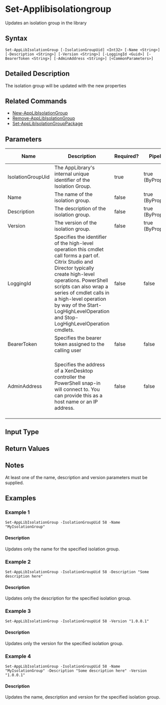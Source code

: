 ﻿
# Set-Applibisolationgroup
Updates an isolation group in the library
## Syntax
```
Set-AppLibIsolationGroup [-IsolationGroupUid] <Int32> [-Name <String>] [-Description <String>] [-Version <String>] [-LoggingId <Guid>] [-BearerToken <String>] [-AdminAddress <String>] [<CommonParameters>]
```
## Detailed Description
The isolation group will be updated with the new properties


## Related Commands

* [New-AppLibIsolationGroup](./New-AppLibIsolationGroup/)
* [Remove-AppLibIsolationGroup](./Remove-AppLibIsolationGroup/)
* [Set-AppLibIsolationGroupPackage](./Set-AppLibIsolationGroupPackage/)
## Parameters
| Name   | Description | Required? | Pipeline Input | Default Value |
| --- | --- | --- | --- | --- |
| IsolationGroupUid | The AppLibrary's internal unique identifier of the Isolation Group. | true | true (ByPropertyName) |  |
| Name | The name of the isolation group. | false | true (ByPropertyName) |  |
| Description | The description of the isolation group. | false | true (ByPropertyName) |  |
| Version | The version of the isolation group. | false | true (ByPropertyName) |  |
| LoggingId | Specifies the identifier of the high-level operation this cmdlet call forms a part of. Citrix Studio and Director typically create high-level operations. PowerShell scripts can also wrap a series of cmdlet calls in a high-level operation by way of the Start-LogHighLevelOperation and Stop-LogHighLevelOperation cmdlets. | false | false |  |
| BearerToken | Specifies the bearer token assigned to the calling user | false | false |  |
| AdminAddress | Specifies the address of a XenDesktop controller the PowerShell snap-in will connect to. You can provide this as a host name or an IP address. | false | false | Localhost. Once a value is provided by any cmdlet, this value becomes the default. |

## Input Type

### 

## Return Values

### 

## Notes
At least one of the name, description and version parameters must be supplied.
## Examples

### Example 1
```
Set-AppLibIsolationGroup -IsolationGroupUid 58 -Name "MyIsolationGroup"
```
#### Description
Updates only the name for the specified isolation group.
### Example 2
```
Set-AppLibIsolationGroup -IsolationGroupUid 58 -Description "Some description here"
```
#### Description
Updates only the description for the specified isolation group.
### Example 3
```
Set-AppLibIsolationGroup -IsolationGroupUid 58 -Version "1.0.0.1"
```
#### Description
Updates only the version for the specified isolation group.
### Example 4
```
Set-AppLibIsolationGroup -IsolationGroupUid 58 -Name "MyIsolationGroup" -Description "Some description here" -Version "1.0.0.1"
```
#### Description
Updates the name, description and version for the specified isolation group.
